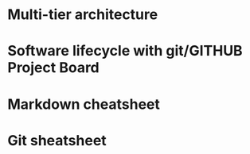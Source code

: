 # Multi-tier architecture

# Software lifecycle with git/GITHUB Project Board

# Markdown cheatsheet

# Git sheatsheet

